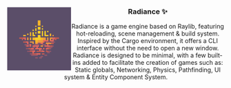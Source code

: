 <div align="center">
  <img alt="Logo" src="src/logo.png" align="left" width="148px">
  <section>
    <h3>Radiance ✨</h3>
    Radiance is a game engine based on Raylib, featuring hot-reloading, scene management & build system. Inspired by the Cargo environment, it offers a CLI interface without the need to open a new window. Radiance is designed to be minimal, with a few built-ins added to facilitate the creation of games such as: Static globals, Networking, Physics, Pathfinding, UI system & Entity Component System.
  </section>
</div>
